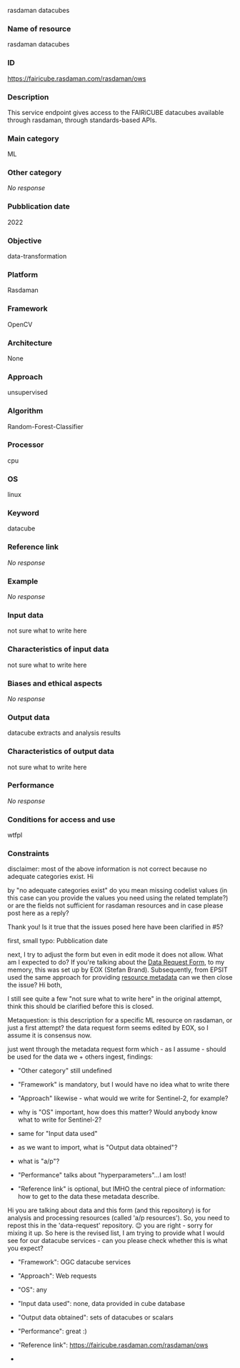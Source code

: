 rasdaman datacubes
### Name of resource

rasdaman datacubes

### ID

https://fairicube.rasdaman.com/rasdaman/ows

### Description

This service endpoint gives access to the FAIRiCUBE datacubes available through rasdaman, through standards-based APIs.

### Main category

ML

### Other category

_No response_

### Pubblication date

2022

### Objective

data-transformation

### Platform

Rasdaman

### Framework

OpenCV

### Architecture

None

### Approach

unsupervised

### Algorithm

Random-Forest-Classifier

### Processor

cpu

### OS

linux

### Keyword

datacube

### Reference link

_No response_

### Example

_No response_

### Input data

not sure what to write here

### Characteristics of input data

not sure what to write here

### Biases and ethical aspects

_No response_

### Output data

datacube extracts and analysis results

### Characteristics of output data

not sure what to write here

### Performance

_No response_

### Conditions for access and use

wtfpl

### Constraints

disclaimer: most of the above information is not correct because no adequate categories exist.
Hi
by "no adequate categories exist" do you mean missing codelist values (in this case can you provide the values you need using the related template?) or are the fields not sufficient for rasdaman resources and in case please post here as a reply?
Thank you!
Is it true that the issues posed here have been clarified in #5?

first, small typo: Pubblication date

next, I try to adjust the form but even in edit mode it does not allow. What am I expected to do?
If you're talking about the [Data Request Form](https://github.com/FAIRiCUBE/data-requests/issues), to my memory, this was set up by EOX (Stefan Brand). Subsequently, from EPSIT used the same approach for providing [resource metadata](https://github.com/FAIRiCUBE/resource-metadata/issues/new?assignees=&labels=&template=metadata-request.yml) can we then close the issue? 
Hi both,
I still see quite a few "not sure what to write here" in the original attempt, think this should be clarified before this is closed.
Metaquestion: is this description for a specific ML resource on rasdaman, or just a first attempt?
the data request form seems edited by EOX, so I assume it is consensus now.

just went through the metadata request form which - as I assume - should be used for the data we + others ingest, findings:

- "Other category" still undefined
- "Framework" is mandatory, but I would have no idea what to write there
- "Approach" likewise - what would we write for Sentinel-2, for example?
- why is "OS" important, how does this matter? Would anybody know what to write for Sentinel-2?
- same for "Input data used"
- as we want to import, what is "Output data obtained"?
- what is "a/p"?
- "Performance" talks about "hyperparameters"...I am lost!
- "Reference link" is optional, but IMHO the central piece of information: how to get to the data these metadata describe.


Hi you are talking about data and this form (and this repository) is for analysis and processing resources (called 'a/p resources'). So, you need to repost this in the 'data-request' repository.  :wink: you are right - sorry for mixing it up. So here is the revised list, I am trying to provide what I would see for our datacube services - can you please check whether this is what you expect?

- "Framework": OGC datacube services
- "Approach": Web requests
- "OS": any
- "Input data used": none, data provided in cube database
- "Output data obtained": sets of datacubes or scalars
- "Performance": great :)
- "Reference link": https://fairicube.rasdaman.com/rasdaman/ows
-